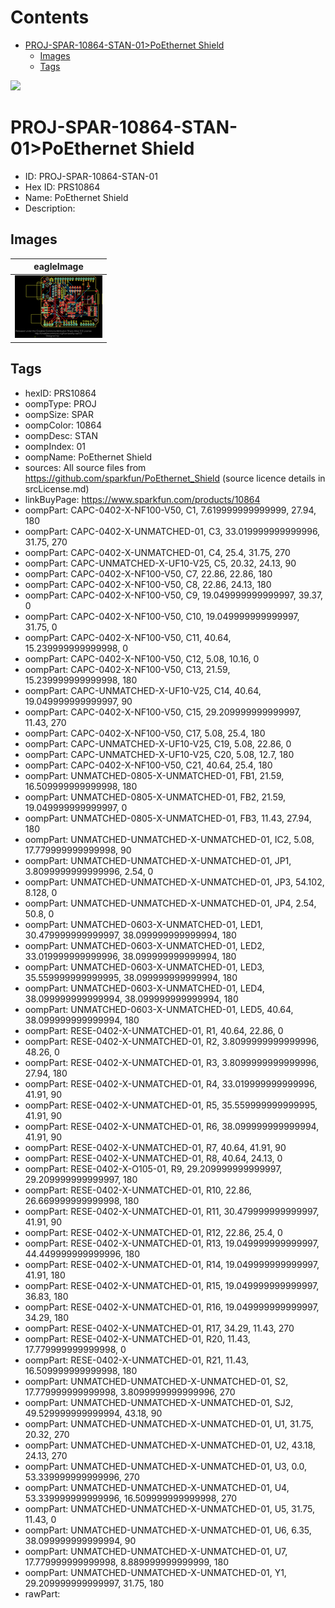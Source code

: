 



Contents
========

* [PROJ-SPAR-10864-STAN-01>PoEthernet Shield](#proj-spar-10864-stan-01poethernet-shield)
	* [Images](#images)
	* [Tags](#tags)
  
![][im]
# PROJ-SPAR-10864-STAN-01>PoEthernet Shield

- ID: PROJ-SPAR-10864-STAN-01
- Hex ID: PRS10864
- Name: PoEthernet Shield
- Description: 

## Images
  
  

|eagleImage|
| :---: |
|[![eagleImage](eagleImage_140.png)](eagleImage_600.png)|

## Tags

- hexID: PRS10864
- oompType: PROJ
- oompSize: SPAR
- oompColor: 10864
- oompDesc: STAN
- oompIndex: 01
- oompName: PoEthernet Shield
- sources: All source files from https://github.com/sparkfun/PoEthernet_Shield (source licence details in srcLicense.md)
- linkBuyPage: https://www.sparkfun.com/products/10864
- oompPart: CAPC-0402-X-NF100-V50, C1, 7.619999999999999, 27.94, 180
- oompPart: CAPC-0402-X-UNMATCHED-01, C3, 33.019999999999996, 31.75, 270
- oompPart: CAPC-0402-X-UNMATCHED-01, C4, 25.4, 31.75, 270
- oompPart: CAPC-UNMATCHED-X-UF10-V25, C5, 20.32, 24.13, 90
- oompPart: CAPC-0402-X-NF100-V50, C7, 22.86, 22.86, 180
- oompPart: CAPC-0402-X-NF100-V50, C8, 22.86, 24.13, 180
- oompPart: CAPC-0402-X-NF100-V50, C9, 19.049999999999997, 39.37, 0
- oompPart: CAPC-0402-X-NF100-V50, C10, 19.049999999999997, 31.75, 0
- oompPart: CAPC-0402-X-NF100-V50, C11, 40.64, 15.239999999999998, 0
- oompPart: CAPC-0402-X-NF100-V50, C12, 5.08, 10.16, 0
- oompPart: CAPC-0402-X-NF100-V50, C13, 21.59, 15.239999999999998, 180
- oompPart: CAPC-UNMATCHED-X-UF10-V25, C14, 40.64, 19.049999999999997, 90
- oompPart: CAPC-0402-X-NF100-V50, C15, 29.209999999999997, 11.43, 270
- oompPart: CAPC-0402-X-NF100-V50, C17, 5.08, 25.4, 180
- oompPart: CAPC-UNMATCHED-X-UF10-V25, C19, 5.08, 22.86, 0
- oompPart: CAPC-UNMATCHED-X-UF10-V25, C20, 5.08, 12.7, 180
- oompPart: CAPC-0402-X-NF100-V50, C21, 40.64, 25.4, 180
- oompPart: UNMATCHED-0805-X-UNMATCHED-01, FB1, 21.59, 16.509999999999998, 180
- oompPart: UNMATCHED-0805-X-UNMATCHED-01, FB2, 21.59, 19.049999999999997, 0
- oompPart: UNMATCHED-0805-X-UNMATCHED-01, FB3, 11.43, 27.94, 180
- oompPart: UNMATCHED-UNMATCHED-X-UNMATCHED-01, IC2, 5.08, 17.779999999999998, 90
- oompPart: UNMATCHED-UNMATCHED-X-UNMATCHED-01, JP1, 3.8099999999999996, 2.54, 0
- oompPart: UNMATCHED-UNMATCHED-X-UNMATCHED-01, JP3, 54.102, 8.128, 0
- oompPart: UNMATCHED-UNMATCHED-X-UNMATCHED-01, JP4, 2.54, 50.8, 0
- oompPart: UNMATCHED-0603-X-UNMATCHED-01, LED1, 30.479999999999997, 38.099999999999994, 180
- oompPart: UNMATCHED-0603-X-UNMATCHED-01, LED2, 33.019999999999996, 38.099999999999994, 180
- oompPart: UNMATCHED-0603-X-UNMATCHED-01, LED3, 35.559999999999995, 38.099999999999994, 180
- oompPart: UNMATCHED-0603-X-UNMATCHED-01, LED4, 38.099999999999994, 38.099999999999994, 180
- oompPart: UNMATCHED-0603-X-UNMATCHED-01, LED5, 40.64, 38.099999999999994, 180
- oompPart: RESE-0402-X-UNMATCHED-01, R1, 40.64, 22.86, 0
- oompPart: RESE-0402-X-UNMATCHED-01, R2, 3.8099999999999996, 48.26, 0
- oompPart: RESE-0402-X-UNMATCHED-01, R3, 3.8099999999999996, 27.94, 180
- oompPart: RESE-0402-X-UNMATCHED-01, R4, 33.019999999999996, 41.91, 90
- oompPart: RESE-0402-X-UNMATCHED-01, R5, 35.559999999999995, 41.91, 90
- oompPart: RESE-0402-X-UNMATCHED-01, R6, 38.099999999999994, 41.91, 90
- oompPart: RESE-0402-X-UNMATCHED-01, R7, 40.64, 41.91, 90
- oompPart: RESE-0402-X-UNMATCHED-01, R8, 40.64, 24.13, 0
- oompPart: RESE-0402-X-O105-01, R9, 29.209999999999997, 29.209999999999997, 180
- oompPart: RESE-0402-X-UNMATCHED-01, R10, 22.86, 26.669999999999998, 180
- oompPart: RESE-0402-X-UNMATCHED-01, R11, 30.479999999999997, 41.91, 90
- oompPart: RESE-0402-X-UNMATCHED-01, R12, 22.86, 25.4, 0
- oompPart: RESE-0402-X-UNMATCHED-01, R13, 19.049999999999997, 44.449999999999996, 180
- oompPart: RESE-0402-X-UNMATCHED-01, R14, 19.049999999999997, 41.91, 180
- oompPart: RESE-0402-X-UNMATCHED-01, R15, 19.049999999999997, 36.83, 180
- oompPart: RESE-0402-X-UNMATCHED-01, R16, 19.049999999999997, 34.29, 180
- oompPart: RESE-0402-X-UNMATCHED-01, R17, 34.29, 11.43, 270
- oompPart: RESE-0402-X-UNMATCHED-01, R20, 11.43, 17.779999999999998, 0
- oompPart: RESE-0402-X-UNMATCHED-01, R21, 11.43, 16.509999999999998, 180
- oompPart: UNMATCHED-UNMATCHED-X-UNMATCHED-01, S2, 17.779999999999998, 3.8099999999999996, 270
- oompPart: UNMATCHED-UNMATCHED-X-UNMATCHED-01, SJ2, 49.529999999999994, 43.18, 90
- oompPart: UNMATCHED-UNMATCHED-X-UNMATCHED-01, U1, 31.75, 20.32, 270
- oompPart: UNMATCHED-UNMATCHED-X-UNMATCHED-01, U2, 43.18, 24.13, 270
- oompPart: UNMATCHED-UNMATCHED-X-UNMATCHED-01, U3, 0.0, 53.339999999999996, 270
- oompPart: UNMATCHED-UNMATCHED-X-UNMATCHED-01, U4, 53.339999999999996, 16.509999999999998, 270
- oompPart: UNMATCHED-UNMATCHED-X-UNMATCHED-01, U5, 31.75, 11.43, 0
- oompPart: UNMATCHED-UNMATCHED-X-UNMATCHED-01, U6, 6.35, 38.099999999999994, 90
- oompPart: UNMATCHED-UNMATCHED-X-UNMATCHED-01, U7, 17.779999999999998, 8.889999999999999, 180
- oompPart: UNMATCHED-UNMATCHED-X-UNMATCHED-01, Y1, 29.209999999999997, 31.75, 180
- rawPart: 



[im]: eagleImage_450.png
